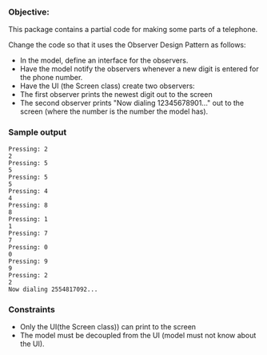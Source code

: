 ### Objective:
This package contains a partial code for making some parts of a telephone.

Change the code so that it uses the Observer Design Pattern as follows:

- In the model, define an interface for the observers.
- Have the model notify the observers whenever a new digit is entered for the phone number.
- Have the UI (the Screen class) create two observers:
- The first observer prints the newest digit out to the screen
- The second observer prints "Now dialing 12345678901..." out to the screen (where the number is the number the model has).

### Sample output
```
Pressing: 2
2
Pressing: 5
5
Pressing: 5
5
Pressing: 4
4
Pressing: 8
8
Pressing: 1
1
Pressing: 7
7
Pressing: 0
0
Pressing: 9
9
Pressing: 2
2
Now dialing 2554817092...
```

### Constraints
- Only the UI(the Screen class)) can print to the screen
- The model must be decoupled from the UI (model must not know about the UI).